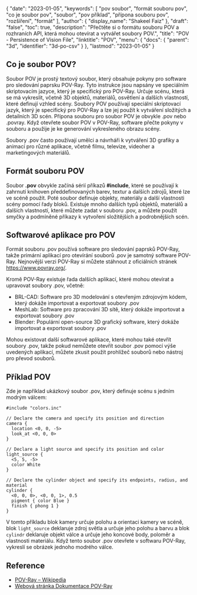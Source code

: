 
{
  "date": "2023-01-05",
  "keywords": [
"pov soubor",
"formát souboru pov",
"co je soubor pov",
"soubor",
"pov příklad",
"přípona souboru pov",
"rozšíření",
"formát"
],
  "author": {
    "display_name": "Shakeel Faiz"
},
  "draft": "false",
  "toc": true,
  "description": "Přečtěte si o formátu souboru POV a rozhraních API, která mohou otevírat a vytvářet soubory POV.",
  "title": "POV - Persistence of Vision File",
  "linktitle": "POV",
  "menu": {
    "docs": {
      "parent": "3d",
      "identifier": "3d-po-csv"
}
},
  "lastmod": "2023-01-05"
}

## Co je soubor POV?

Soubor POV je prostý textový soubor, který obsahuje pokyny pro software pro sledování paprsku POV-Ray. Tyto instrukce jsou napsány ve speciálním skriptovacím jazyce, který je specifický pro POV-Ray. Určuje scénu, která se má vykreslit, včetně 3D objektů, materiálů, osvětlení a dalších vlastností, které definují vzhled scény. Soubory POV používají speciální skriptovací jazyk, který je specifický pro POV-Ray a lze jej použít k vytváření složitých a detailních 3D scén. Přípona souboru pro soubor POV je obvykle .pov nebo .povray. Když otevřete soubor POV v POV-Ray, software přečte pokyny v souboru a použije je ke generování vykresleného obrazu scény.

Soubory .pov často používají umělci a návrháři k vytváření 3D grafiky a animací pro různé aplikace, včetně filmu, televize, videoher a marketingových materiálů.

## Formát souboru POV

Soubor **.pov** obvykle začíná sérií příkazů **#include**, které se používají k zahrnutí knihoven předdefinovaných barev, textur a dalších zdrojů, které lze ve scéně použít. Poté soubor definuje objekty, materiály a další vlastnosti scény pomocí řady bloků. Existuje mnoho dalších typů objektů, materiálů a dalších vlastností, které můžete zadat v souboru .pov, a můžete použít smyčky a podmíněné příkazy k vytvoření složitějších a podrobnějších scén.

## Softwarové aplikace pro POV

Formát souboru .pov používá software pro sledování paprsků POV-Ray, takže primární aplikací pro otevírání souborů .pov je samotný software POV-Ray. Nejnovější verzi POV-Ray si můžete stáhnout z oficiálních stránek https://www.povray.org/.

Kromě POV-Ray existuje řada dalších aplikací, které mohou otevírat a upravovat soubory .pov, včetně:

- BRL-CAD: Software pro 3D modelování s otevřeným zdrojovým kódem, který dokáže importovat a exportovat soubory .pov
- MeshLab: Software pro zpracování 3D sítě, který dokáže importovat a exportovat soubory .pov
- Blender: Populární open-source 3D grafický software, který dokáže importovat a exportovat soubory .pov

Mohou existovat další softwarové aplikace, které mohou také otevřít soubory .pov, takže pokud nemůžete otevřít soubor .pov pomocí výše uvedených aplikací, můžete zkusit použít prohlížeč souborů nebo nástroj pro převod souborů.

## Příklad POV

Zde je například ukázkový soubor .pov, který definuje scénu s jedním modrým válcem:

```
#include "colors.inc" 

// Declare the camera and specify its position and direction
camera {
  location <0, 0, -5>
  look_at <0, 0, 0>
}

// Declare a light source and specify its position and color
light_source {
  <5, 5, -5>
  color White
}

// Declare the cylinder object and specify its endpoints, radius, and material
cylinder {
  <0, 0, 0>, <0, 0, 1>, 0.5
  pigment { color Blue }
  finish { phong 1 }
}

```

V tomto příkladu blok kamery určuje polohu a orientaci kamery ve scéně, blok `light_source` deklaruje zdroj světla a určuje jeho polohu a barvu a blok `cylindr` deklaruje objekt válce a určuje jeho koncové body, poloměr a vlastnosti materiálu. Když tento soubor .pov otevřete v softwaru POV-Ray, vykreslí se obrázek jednoho modrého válce.

## Reference
 * [POV-Ray – Wikipedia](https://en.wikipedia.org/wiki/POV-Ray)
 * [Webová stránka Dokumentace POV-Ray](http://www.povray.org/documentation/)

